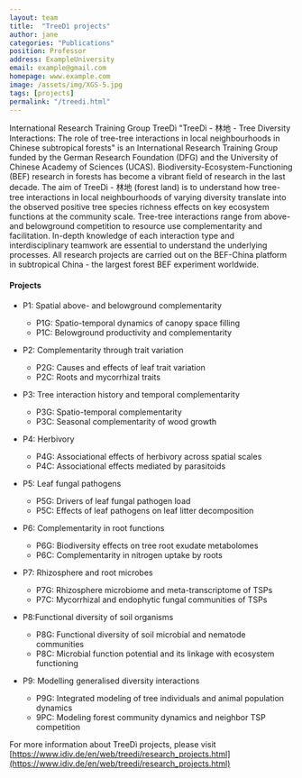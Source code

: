```yaml
---
layout: team
title:  "TreeDì projects"
author: jane
categories: "Publications"
position: Professor
address: ExampleUniversity
email: example@gmail.com
homepage: www.example.com
image: /assets/img/XGS-5.jpg
tags: [projects]
permalink: "/treedi.html"
---
```


International Research Training Group TreeDì
"TreeDì - 林地 - Tree Diversity Interactions: The role of tree-tree interactions in local neighbourhoods in Chinese subtropical forests" is an International Research Training Group funded by the German Research Foundation (DFG) and the University of Chinese Academy of Sciences (UCAS).
Biodiversity-Ecosystem-Functioning (BEF) research in forests has become a vibrant field of research in the last decade. The aim of TreeDì - 林地 (forest land) is to understand how tree-tree interactions in local neighbourhoods of varying diversity translate into the observed positive tree species richness effects on key ecosystem functions at the community scale. Tree-tree interactions range from above- and belowground competition to resource use complementarity and facilitation. In-depth knowledge of each interaction type and interdisciplinary teamwork are essential to understand the underlying processes. All research projects are carried out on the BEF-China platform in subtropical China - the largest forest BEF experiment worldwide.
#### Projects

- P1: Spatial above- and belowground complementarity
  - P1G: Spatio-temporal dynamics of canopy space filling
  - P1C: Belowground productivity and complementarity
- P2: Complementarity through trait variation
  - P2G: Causes and effects of leaf trait variation
  - P2C: Roots and mycorrhizal traits
- P3: Tree interaction history and temporal complementarity
  * P3G: Spatio-temporal complementarity
  * P3C: Seasonal complementarity of wood growth

- P4: Herbivory
  - P4G: Associational effects of herbivory across spatial scales
  - P4C: Associational effects mediated by parasitoids

- P5: Leaf fungal pathogens
  - P5G: Drivers of leaf fungal pathogen load
  - P5C: Effects of leaf pathogens on leaf litter decomposition

- P6: Complementarity in root functions
  - P6G: Biodiversity effects on tree root exudate metabolomes
  - P6C: Complementarity in nitrogen uptake by roots

- P7: Rhizosphere and root microbes
  - P7G: Rhizosphere microbiome and meta-transcriptome of TSPs
  - P7C: Mycorrhizal and endophytic fungal communities of TSPs

- P8:Functional diversity of soil organisms
  - P8G: Functional diversity of soil microbial and nematode communities
  - P8C: Microbial function potential and its linkage with ecosystem functioning

- P9: Modelling generalised diversity interactions
  - P9G: Integrated modeling of tree individuals and animal population dynamics
  - 9PC: Modeling forest community dynamics and neighbor TSP competition


For more information about TreeDì projects, please visit [https://www.idiv.de/en/web/treedi/research_projects.html](https://www.idiv.de/en/web/treedi/research_projects.html)
